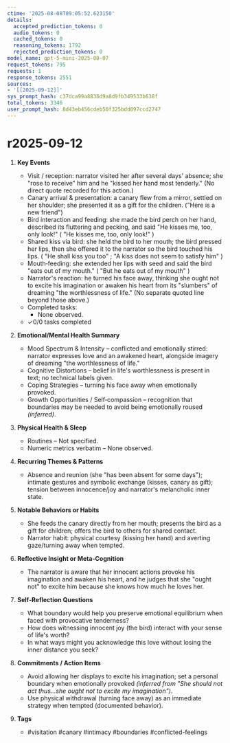```yaml
---
ctime: '2025-08-08T09:05:52.623150'
details:
  accepted_prediction_tokens: 0
  audio_tokens: 0
  cached_tokens: 0
  reasoning_tokens: 1792
  rejected_prediction_tokens: 0
model_name: gpt-5-mini-2025-08-07
request_tokens: 795
requests: 1
response_tokens: 2551
sources:
- '[[2025-09-12]]'
sys_prompt_hash: c37dca99a8836d9a8d9fb349533b638f
total_tokens: 3346
user_prompt_hash: 8d43eb456cdeb50f325bdd897ccd2747
---
```

# r2025-09-12

1. **Key Events**
   - Visit / reception: narrator visited her after several days' absence; she "rose to receive" him and he "kissed her hand most tenderly." (No direct quote recorded for this action.)
   - Canary arrival & presentation: a canary flew from a mirror, settled on her shoulder; she presented it as a gift for the children. ("Here is a new friend")
   - Bird interaction and feeding: she made the bird perch on her hand, described its fluttering and pecking, and said "He kisses me, too, only look!" ( "He kisses me, too, only look!" )
   - Shared kiss via bird: she held the bird to her mouth; the bird pressed her lips, then she offered it to the narrator so the bird touched his lips. ( "He shall kiss you too" ; "A kiss does not seem to satisfy him" )
   - Mouth‑feeding: she extended her lips with seed and said the bird "eats out of my mouth." ( "But he eats out of my mouth" )
   - Narrator's reaction: he turned his face away, thinking she ought not to excite his imagination or awaken his heart from its "slumbers" of dreaming "the worthlessness of life." (No separate quoted line beyond those above.)
   - Completed tasks:
     - None observed.
   - ✓0/0 tasks completed

2. **Emotional/Mental Health Summary**
   - Mood Spectrum & Intensity – conflicted and emotionally stirred: narrator expresses love and an awakened heart, alongside imagery of dreaming "the worthlessness of life."
   - Cognitive Distortions – belief in life's worthlessness is present in text; no technical labels given.
   - Coping Strategies – turning his face away when emotionally provoked.
   - Growth Opportunities / Self‑compassion – recognition that boundaries may be needed to avoid being emotionally roused *(inferred)*.

3. **Physical Health & Sleep**
   - Routines – Not specified.
   - Numeric metrics verbatim – None observed.

4. **Recurring Themes & Patterns**
   - Absence and reunion (she "has been absent for some days"); intimate gestures and symbolic exchange (kisses, canary as gift); tension between innocence/joy and narrator's melancholic inner state.

5. **Notable Behaviors or Habits**
   - She feeds the canary directly from her mouth; presents the bird as a gift for children; offers the bird to others for shared contact.
   - Narrator habit: physical courtesy (kissing her hand) and averting gaze/turning away when tempted.

6. **Reflective Insight or Meta‑Cognition**
   - The narrator is aware that her innocent actions provoke his imagination and awaken his heart, and he judges that she "ought not" to excite him because she knows how much he loves her.

7. **Self‑Reflection Questions**
   - What boundary would help you preserve emotional equilibrium when faced with provocative tenderness?
   - How does witnessing innocent joy (the bird) interact with your sense of life's worth?
   - In what ways might you acknowledge this love without losing the inner distance you seek?

8. **Commitments / Action Items**
   - Avoid allowing her displays to excite his imagination; set a personal boundary when emotionally provoked *(inferred from "She should not act thus...she ought not to excite my imagination")*.
   - Use physical withdrawal (turning face away) as an immediate strategy when tempted (documented behavior).

9. **Tags**
   - #visitation #canary #intimacy #boundaries #conflicted-feelings
